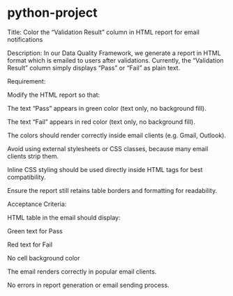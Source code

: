 # python-project

Title: Color the “Validation Result” column in HTML report for email notifications

Description:
In our Data Quality Framework, we generate a report in HTML format which is emailed to users after validations. Currently, the “Validation Result” column simply displays “Pass” or “Fail” as plain text.

Requirement:

Modify the HTML report so that:

The text “Pass” appears in green color (text only, no background fill).

The text “Fail” appears in red color (text only, no background fill).

The colors should render correctly inside email clients (e.g. Gmail, Outlook).

Avoid using external stylesheets or CSS classes, because many email clients strip them.

Inline CSS styling should be used directly inside HTML tags for best compatibility.

Ensure the report still retains table borders and formatting for readability.

Acceptance Criteria:

HTML table in the email should display:

Green text for Pass

Red text for Fail

No cell background color

The email renders correctly in popular email clients.

No errors in report generation or email sending process.

